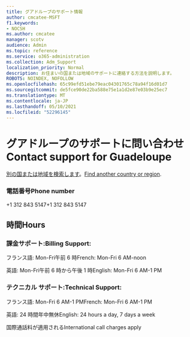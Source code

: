 ```yaml
---
title: グアドループのサポート情報
author: cmcatee-MSFT
f1.keywords:
- NOCSH
ms.author: cmcatee
manager: scotv
audience: Admin
ms.topic: reference
ms.service: o365-administration
ms.collection: Adm_Support
localization_priority: Normal
description: お住まいの国または地域のサポートに連絡する方法を説明します。
ROBOTS: NOINDEX, NOFOLLOW
ms.openlocfilehash: 65c99efd51ebe79eac04301765c78a94f16d01d7
ms.sourcegitcommit: de5fce90de22ba588e75e1a1d2e87e03b9e25ec7
ms.translationtype: MT
ms.contentlocale: ja-JP
ms.lasthandoff: 05/10/2021
ms.locfileid: "52296145"
---
```

# <a name="contact-support-for-guadeloupe"></a><span data-ttu-id="7484c-103">グアドループのサポートに問い合わせ</span><span class="sxs-lookup"><span data-stu-id="7484c-103">Contact support for Guadeloupe</span></span>

<span data-ttu-id="7484c-104">[別の国または地域を検索します](../../business-video/get-help-support.md)。</span><span class="sxs-lookup"><span data-stu-id="7484c-104">[Find another country or region](../../business-video/get-help-support.md).</span></span>

### <a name="phone-number"></a><span data-ttu-id="7484c-105">電話番号</span><span class="sxs-lookup"><span data-stu-id="7484c-105">Phone number</span></span>
<span data-ttu-id="7484c-106">+1 312 843 5147</span><span class="sxs-lookup"><span data-stu-id="7484c-106">+1 312 843 5147</span></span>

## <a name="hours"></a><span data-ttu-id="7484c-107">時間</span><span class="sxs-lookup"><span data-stu-id="7484c-107">Hours</span></span>
### <a name="billing-support"></a><span data-ttu-id="7484c-108">課金サポート:</span><span class="sxs-lookup"><span data-stu-id="7484c-108">Billing Support:</span></span>

<span data-ttu-id="7484c-109">フランス語: Mon-Fri午前 6 時</span><span class="sxs-lookup"><span data-stu-id="7484c-109">French: Mon-Fri 6 AM-noon</span></span>

<span data-ttu-id="7484c-110">英語: Mon-Fri午前 6 時から午後 1 時</span><span class="sxs-lookup"><span data-stu-id="7484c-110">English: Mon-Fri 6 AM-1 PM</span></span>

### <a name="technical-support"></a><span data-ttu-id="7484c-111">テクニカル サポート:</span><span class="sxs-lookup"><span data-stu-id="7484c-111">Technical Support:</span></span>

<span data-ttu-id="7484c-112">フランス語: Mon-Fri 6 AM-1 PM</span><span class="sxs-lookup"><span data-stu-id="7484c-112">French: Mon-Fri 6 AM-1 PM</span></span>

<span data-ttu-id="7484c-113">英語: 24 時間年中無休</span><span class="sxs-lookup"><span data-stu-id="7484c-113">English: 24 hours a day, 7 days a week</span></span>

<span data-ttu-id="7484c-114">国際通話料が適用される</span><span class="sxs-lookup"><span data-stu-id="7484c-114">International call charges apply</span></span>
